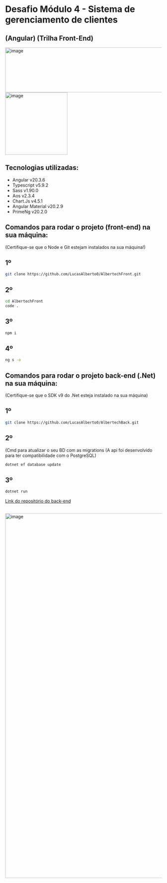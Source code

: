 # Desafio Módulo 4 - Sistema de gerenciamento de clientes 
## (Angular) (Trilha Front-End)

<img width="804" height="144" alt="image" src="https://github.com/user-attachments/assets/e6888e49-bde9-40ee-b53f-ed51945547cf" />

<br>

<img width="200" height="200" alt="image" src="https://github.com/user-attachments/assets/38a1c173-4cfe-48a3-9ac7-4c0554fe1911" />

## Tecnologias utilizadas:
- Angular v20.3.6
- Typescript v5.9.2
- Sass v1.90.0
- Aos v2.3.4
- Chart.Js v4.5.1
- Angular Material v20.2.9
- PrimeNg v20.2.0

## Comandos para rodar o projeto (front-end) na sua máquina:
(Certifique-se que o Node e Git estejam instalados na sua máquina!)


## 1º
```bash
git clone https://github.com/LucasAlberto0/AlbertechFront.git
```

## 2º
```bash
cd AlbertechFront
code .
```

## 3º
```bash
npm i
```

## 4º
```bash
ng s -o
```

## Comandos para rodar o projeto back-end (.Net) na sua máquina:
(Certifique-se que o SDK v9 do .Net esteja instalado na sua máquina)

## 1º

```bash
git clone https://github.com/LucasAlberto0/AlbertechBack.git
```

## 2º
(Cmd para atualizar o seu BD com as migrations (A api foi desenvolvido para ter compatibilidade com o PostgreSQL) 
```bash
dotnet ef database update
```

## 3º 

```bash
dotnet run
```
[Link do repositório do back-end](https://github.com/LucasAlberto0/AlbertechBack.git)

<br>
<img width="2180" height="1170" alt="image" src="https://github.com/user-attachments/assets/4f6b5d0f-14e7-4999-8809-51ab6696bbbc" />
